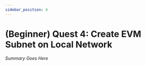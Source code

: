 ```yaml
---
sidebar_position: 4
---
```


# (Beginner) Quest 4: Create EVM Subnet on Local Network

_Summary Goes Here_
